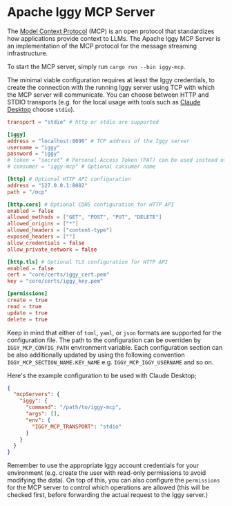 # Apache Iggy MCP Server

The [Model Context Protocol](https://modelcontextprotocol.io) (MCP) is an open protocol that standardizes how applications provide context to LLMs. The Apache Iggy MCP Server is an implementation of the MCP protocol for the message streaming infrastructure.

To start the MCP server, simply run `cargo run --bin iggy-mcp`.

The minimal viable configuration requires at least the Iggy credentials, to create the connection with the running Iggy server using TCP with which the MCP server will communicate. You can choose between HTTP and STDIO transports (e.g. for the local usage with tools such as [Claude Desktop](https://claude.ai/download) choose `stdio`).

```toml
transport = "stdio" # http or stdio are supported

[iggy]
address = "localhost:8090" # TCP address of the Iggy server
username = "iggy"
password = "iggy"
# token = "secret" # Personal Access Token (PAT) can be used instead of username and password
# consumer = "iggy-mcp" # Optional consumer name

[http] # Optional HTTP API configuration
address = "127.0.0.1:8082"
path = "/mcp"

[http.cors] # Optional CORS configuration for HTTP API
enabled = false
allowed_methods = ["GET", "POST", "PUT", "DELETE"]
allowed_origins = ["*"]
allowed_headers = ["content-type"]
exposed_headers = [""]
allow_credentials = false
allow_private_network = false

[http.tls] # Optional TLS configuration for HTTP API
enabled = false
cert = "core/certs/iggy_cert.pem"
key = "core/certs/iggy_key.pem"

[permissions]
create = true
read = true
update = true
delete = true
```

Keep in mind that either of `toml`, `yaml`, or `json` formats are supported for the configuration file. The path to the configuration can be overriden by `IGGY_MCP_CONFIG_PATH` environment variable. Each configuration section can be also additionally updated by using the following convention `IGGY_MCP_SECTION_NAME.KEY_NAME` e.g. `IGGY_MCP_IGGY_USERNAME` and so on.

Here's the example configuration to be used with Claude Desktop;

```json
{
  "mcpServers": {
    "iggy": {
      "command": "/path/to/iggy-mcp",
      "args": [],
      "env": {
        "IGGY_MCP_TRANSPORT": "stdio"
      }
    }
  }
}
```

Remember to use the appropriate Iggy account credentials for your environment (e.g. create the user with read-only permissions to avoid modifying the data). On top of this, you can also configure the `permissions` for the MCP server to control which operations are allowed (this will be checked first, before forwarding the actual request to the Iggy server.)
